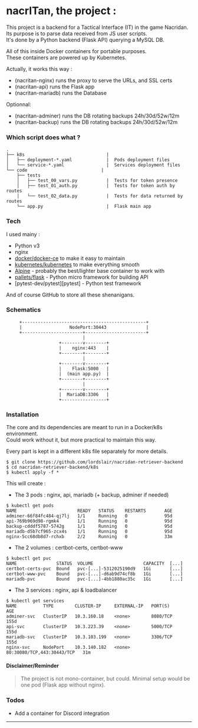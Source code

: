 # nacrITan, the project :

This project is a backend for a Tactical Interface (IT) in the game Nacridan.  
Its purpose is to parse data received from JS user scripts.  
It's done by a Python backend (Flask API) querying a MySQL DB.  

All of this inside Docker containers for portable purposes.  
These containers are powered up by Kubernetes.  

Actually, it works this way :

 - (nacritan-nginx)      runs the proxy to serve the URLs, and SSL certs
 - (nacritan-api)        runs the Flask app
 - (nacritan-mariadb)    runs the Database

 Optionnal:
 - (nacritan-adminer)     runs the DB rotating backups 24h/30d/52w/12m
 - (nacritan-backup)     runs the DB rotating backups 24h/30d/52w/12m

### Which script does what ?

```
.
├── k8s                               |  
│   ├── deployment-*.yaml             |  Pods deployment files
│   └── service-*.yaml                |  Services deployment files
└── code                            |  
    ├── tests
    │   ├── test_00_vars.py           |  Tests for token presence
    │   ├── test_01_auth.py           |  Tests for token auth by routes
    │   └── test_02_data.py           |  Tests for data returned by routes
    └── app.py                        |  Flask main app
```

### Tech

I used mainy :

* Python v3
* nginx
* [docker/docker-ce][docker] to make it easy to maintain
* [kubernetes/kubernetes][kubernetes] to make everything smooth
* [Alpine][alpine] - probably the best/lighter base container to work with
* [pallets/flask][flask] - Python micro framework for building API
* [pytest-dev/pytest][pytest] - Python test framework

And of course GitHub to store all these shenanigans.

### Schematics

```
     +-----------------------------------------------+
     |                  NodePort:30443               |
     +-----------------------+-----------------------+
                             |
                    +--------v--------+
                    |    nginx:443    |
                    +--------+--------+
                             |
                    +--------v--------+
                    |    Flask:5000   |
                    |  (main app.py)  |
                    +--------+--------+
                             |
                    +--------v--------+
                    |  MariaDB:3306   |
                    +-----------------+
```

### Installation

The core and its dependencies are meant to run in a Docker/k8s environment.  
Could work without it, but more practical to maintain this way.  

Every part is kept in a different k8s file separately for more details.  

```
$ git clone https://github.com/lordslair/nacridan-retriever-backend
$ cd nacridan-retriever-backend/k8s
$ kubectl apply -f *
```

This will create :
- The 3 pods : nginx, api, mariadb (+ backup, adminer if needed)

```
$ kubectl get pods
NAME                       READY   STATUS    RESTARTS       AGE
adminer-66f84fc484-qj7lj   1/1     Running   0              95d
api-769b969d98-rgmk4       1/1     Running   0              95d
backup-cdddf5787-5742g     1/1     Running   0              95d
mariadb-d5b7cf965-zcx4s    1/1     Running   0              95d
nginx-5cc68db8d7-rchxb     2/2     Running   0              33m
```

- The 2 volumes : certbot-certs, certbot-www

```
$ kubectl get pvc
NAME               STATUS  VOLUME                   CAPACITY  [...]
certbot-certs-pvc  Bound   pvc-[...]-5312025190d9   1Gi       [...]
certbot-www-pvc    Bound   pvc-[...]-d6ab9d74cf8b   1Gi       [...]
mariadb-pvc        Bound   pvc-[...]-4bb1880ac35c   1Gi       [...]
```

- The 3 services : nginx, api & loadbalancer

```
$ kubectl get services
NAME          TYPE        CLUSTER-IP     EXTERNAL-IP   PORT(S)                      AGE
adminer-svc   ClusterIP   10.3.160.18    <none>        8080/TCP                     155d
api-svc       ClusterIP   10.3.223.39    <none>        5000/TCP                     155d
mariadb-svc   ClusterIP   10.3.103.199   <none>        3306/TCP                     155d
nginx-svc     NodePort    10.3.140.182   <none>        80:30080/TCP,443:30443/TCP   31m
```

#### Disclaimer/Reminder

>The project is not mono-container, but could. Minimal setup would be one pod (Flask app without nginx).  

### Todos

 - Add a container for Discord integration

---
   [kubernetes]: <https://github.com/kubernetes/kubernetes>
   [docker]: <https://github.com/docker/docker-ce>
   [alpine]: <https://github.com/alpinelinux>
   [flask]: <https://github.com/pallets/flask>
   [pytst]: <https://github.com/pytest-dev/pytest>
